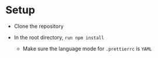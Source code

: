 # Setup

- Clone the repository

- In the root directory, `run npm install`
    
    - Make sure the language mode for `.prettierrc` is `YAML`
